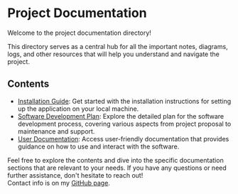 # Project Documentation

Welcome to the project documentation directory!

This directory serves as a central hub for all the important notes, diagrams, logs, and other resources that will help you understand and navigate the project.

## Contents

- [Installation Guide](installation.md): Get started with the installation instructions for setting up the application on your local machine.
- [Software Development Plan](SDP/README.md): Explore the detailed plan for the software development process, covering various aspects from project proposal to maintenance and support.
- [User Documentation](user-docs.md): Access user-friendly documentation that provides guidance on how to use and interact with the software.

Feel free to explore the contents and dive into the specific documentation sections that are relevant to your needs. If you have any questions or need further assistance, don't hesitate to reach out!  
Contact info is on my [GitHub page](https://github.com/caden-maxwell).
